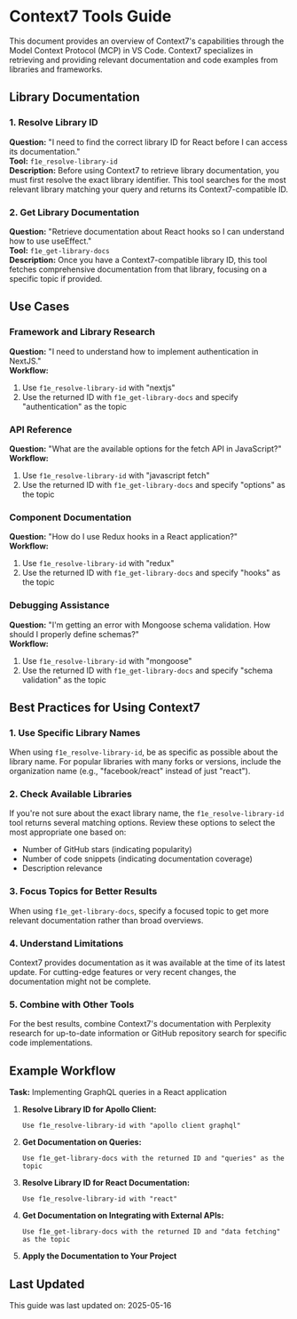 # Context7 Tools Guide

This document provides an overview of Context7's capabilities through the Model Context Protocol (MCP) in VS Code. Context7 specializes in retrieving and providing relevant documentation and code examples from libraries and frameworks.

## Library Documentation

### 1. Resolve Library ID
**Question:** "I need to find the correct library ID for React before I can access its documentation."  
**Tool:** `f1e_resolve-library-id`  
**Description:** Before using Context7 to retrieve library documentation, you must first resolve the exact library identifier. This tool searches for the most relevant library matching your query and returns its Context7-compatible ID.

### 2. Get Library Documentation
**Question:** "Retrieve documentation about React hooks so I can understand how to use useEffect."  
**Tool:** `f1e_get-library-docs`  
**Description:** Once you have a Context7-compatible library ID, this tool fetches comprehensive documentation from that library, focusing on a specific topic if provided.

## Use Cases

### Framework and Library Research

**Question:** "I need to understand how to implement authentication in NextJS."  
**Workflow:**
1. Use `f1e_resolve-library-id` with "nextjs"
2. Use the returned ID with `f1e_get-library-docs` and specify "authentication" as the topic

### API Reference

**Question:** "What are the available options for the fetch API in JavaScript?"  
**Workflow:**
1. Use `f1e_resolve-library-id` with "javascript fetch"
2. Use the returned ID with `f1e_get-library-docs` and specify "options" as the topic

### Component Documentation

**Question:** "How do I use Redux hooks in a React application?"  
**Workflow:**
1. Use `f1e_resolve-library-id` with "redux"
2. Use the returned ID with `f1e_get-library-docs` and specify "hooks" as the topic

### Debugging Assistance

**Question:** "I'm getting an error with Mongoose schema validation. How should I properly define schemas?"  
**Workflow:**
1. Use `f1e_resolve-library-id` with "mongoose"
2. Use the returned ID with `f1e_get-library-docs` and specify "schema validation" as the topic

## Best Practices for Using Context7

### 1. Use Specific Library Names
When using `f1e_resolve-library-id`, be as specific as possible about the library name. For popular libraries with many forks or versions, include the organization name (e.g., "facebook/react" instead of just "react").

### 2. Check Available Libraries
If you're not sure about the exact library name, the `f1e_resolve-library-id` tool returns several matching options. Review these options to select the most appropriate one based on:
- Number of GitHub stars (indicating popularity)
- Number of code snippets (indicating documentation coverage)
- Description relevance

### 3. Focus Topics for Better Results
When using `f1e_get-library-docs`, specify a focused topic to get more relevant documentation rather than broad overviews.

### 4. Understand Limitations
Context7 provides documentation as it was available at the time of its latest update. For cutting-edge features or very recent changes, the documentation might not be complete.

### 5. Combine with Other Tools
For the best results, combine Context7's documentation with Perplexity research for up-to-date information or GitHub repository search for specific code implementations.

## Example Workflow

**Task:** Implementing GraphQL queries in a React application

1. **Resolve Library ID for Apollo Client:**
   ```
   Use f1e_resolve-library-id with "apollo client graphql"
   ```

2. **Get Documentation on Queries:**
   ```
   Use f1e_get-library-docs with the returned ID and "queries" as the topic
   ```

3. **Resolve Library ID for React Documentation:**
   ```
   Use f1e_resolve-library-id with "react"
   ```

4. **Get Documentation on Integrating with External APIs:**
   ```
   Use f1e_get-library-docs with the returned ID and "data fetching" as the topic
   ```

5. **Apply the Documentation to Your Project**

## Last Updated

This guide was last updated on: 2025-05-16
